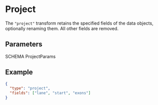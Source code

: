 # Project

The `"project"` transform retains the specified fields of the data objects,
optionally renaming them. All other fields are removed.

## Parameters

SCHEMA ProjectParams

## Example

```json
{
  "type": "project",
  "fields": ["lane", "start", "exons"]
}
```
